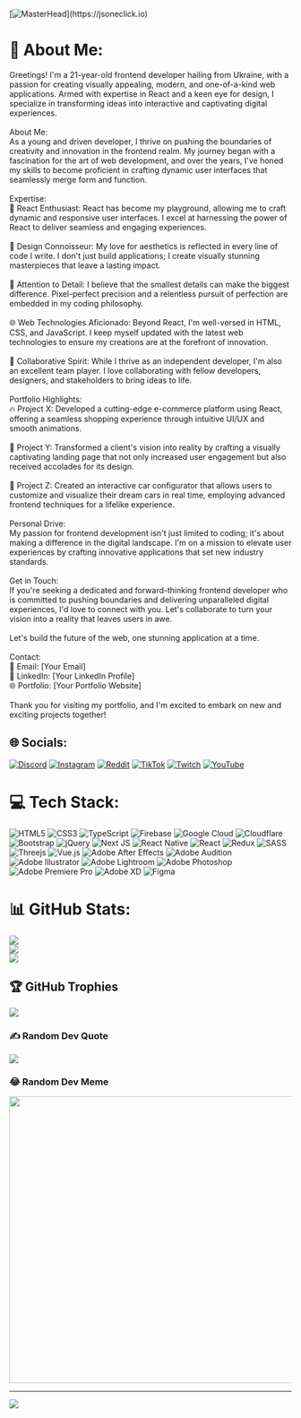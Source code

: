 [![MasterHead]([https://static.wikia.nocookie.net/dota2_gamepedia/images/c/c0/Pudge_icon.png/revision/latest/scale-to-width-down/300?cb=20160411211506](https://mail.google.com/mail/u/0/popout?ver=13ua4yoq7j89l#attid%253Datt_18800313ee64395e_0.1_f_lhg62d2v0))](https://jsoneclick.io)
# 💫 About Me:
Greetings! I'm a 21-year-old frontend developer hailing from Ukraine, with a passion for creating visually appealing, modern, and one-of-a-kind web applications. Armed with expertise in React and a keen eye for design, I specialize in transforming ideas into interactive and captivating digital experiences.<br><br>About Me:<br>As a young and driven developer, I thrive on pushing the boundaries of creativity and innovation in the frontend realm. My journey began with a fascination for the art of web development, and over the years, I've honed my skills to become proficient in crafting dynamic user interfaces that seamlessly merge form and function.<br><br>Expertise:<br>🚀 React Enthusiast: React has become my playground, allowing me to craft dynamic and responsive user interfaces. I excel at harnessing the power of React to deliver seamless and engaging experiences.<br><br>🎨 Design Connoisseur: My love for aesthetics is reflected in every line of code I write. I don't just build applications; I create visually stunning masterpieces that leave a lasting impact.<br><br>🎯 Attention to Detail: I believe that the smallest details can make the biggest difference. Pixel-perfect precision and a relentless pursuit of perfection are embedded in my coding philosophy.<br><br>🌐 Web Technologies Aficionado: Beyond React, I'm well-versed in HTML, CSS, and JavaScript. I keep myself updated with the latest web technologies to ensure my creations are at the forefront of innovation.<br><br>🤝 Collaborative Spirit: While I thrive as an independent developer, I'm also an excellent team player. I love collaborating with fellow developers, designers, and stakeholders to bring ideas to life.<br><br>Portfolio Highlights:<br>🔥 Project X: Developed a cutting-edge e-commerce platform using React, offering a seamless shopping experience through intuitive UI/UX and smooth animations.<br><br>🌈 Project Y: Transformed a client's vision into reality by crafting a visually captivating landing page that not only increased user engagement but also received accolades for its design.<br><br>🚗 Project Z: Created an interactive car configurator that allows users to customize and visualize their dream cars in real time, employing advanced frontend techniques for a lifelike experience.<br><br>Personal Drive:<br>My passion for frontend development isn't just limited to coding; it's about making a difference in the digital landscape. I'm on a mission to elevate user experiences by crafting innovative applications that set new industry standards.<br><br>Get in Touch:<br>If you're seeking a dedicated and forward-thinking frontend developer who is committed to pushing boundaries and delivering unparalleled digital experiences, I'd love to connect with you. Let's collaborate to turn your vision into a reality that leaves users in awe.<br><br>Let's build the future of the web, one stunning application at a time.<br><br>Contact:<br>📧 Email: [Your Email]<br>📱 LinkedIn: [Your LinkedIn Profile]<br>🌐 Portfolio: [Your Portfolio Website]<br><br>Thank you for visiting my portfolio, and I'm excited to embark on new and exciting projects together! 


## 🌐 Socials:
[![Discord](https://img.shields.io/badge/Discord-%237289DA.svg?logo=discord&logoColor=white)](https://discord.gg/jsoneclick#1484) [![Instagram](https://img.shields.io/badge/Instagram-%23E4405F.svg?logo=Instagram&logoColor=white)](https://instagram.com/＠jsoneclick) [![Reddit](https://img.shields.io/badge/Reddit-%23FF4500.svg?logo=Reddit&logoColor=white)](https://reddit.com/user/@jsoneclick) [![TikTok](https://img.shields.io/badge/TikTok-%23000000.svg?logo=TikTok&logoColor=white)](https://tiktok.com/@@jsoneclick) [![Twitch](https://img.shields.io/badge/Twitch-%239146FF.svg?logo=Twitch&logoColor=white)](https://twitch.tv/@jsoneclick) [![YouTube](https://img.shields.io/badge/YouTube-%23FF0000.svg?logo=YouTube&logoColor=white)](https://youtube.com/@@jasperturner8558) 

# 💻 Tech Stack:
![HTML5](https://img.shields.io/badge/html5-%23E34F26.svg?style=for-the-badge&logo=html5&logoColor=white) ![CSS3](https://img.shields.io/badge/css3-%231572B6.svg?style=for-the-badge&logo=css3&logoColor=white) ![TypeScript](https://img.shields.io/badge/typescript-%23007ACC.svg?style=for-the-badge&logo=typescript&logoColor=white) ![Firebase](https://img.shields.io/badge/firebase-%23039BE5.svg?style=for-the-badge&logo=firebase) ![Google Cloud](https://img.shields.io/badge/Google%20Cloud-%234285F4.svg?style=for-the-badge&logo=google-cloud&logoColor=white) ![Cloudflare](https://img.shields.io/badge/Cloudflare-F38020?style=for-the-badge&logo=Cloudflare&logoColor=white) ![Bootstrap](https://img.shields.io/badge/bootstrap-%23563D7C.svg?style=for-the-badge&logo=bootstrap&logoColor=white) ![jQuery](https://img.shields.io/badge/jquery-%230769AD.svg?style=for-the-badge&logo=jquery&logoColor=white) ![Next JS](https://img.shields.io/badge/Next-black?style=for-the-badge&logo=next.js&logoColor=white) ![React Native](https://img.shields.io/badge/react_native-%2320232a.svg?style=for-the-badge&logo=react&logoColor=%2361DAFB) ![React](https://img.shields.io/badge/react-%2320232a.svg?style=for-the-badge&logo=react&logoColor=%2361DAFB) ![Redux](https://img.shields.io/badge/redux-%23593d88.svg?style=for-the-badge&logo=redux&logoColor=white) ![SASS](https://img.shields.io/badge/SASS-hotpink.svg?style=for-the-badge&logo=SASS&logoColor=white) ![Threejs](https://img.shields.io/badge/threejs-black?style=for-the-badge&logo=three.js&logoColor=white) ![Vue.js](https://img.shields.io/badge/vuejs-%2335495e.svg?style=for-the-badge&logo=vuedotjs&logoColor=%234FC08D) ![Adobe After Effects](https://img.shields.io/badge/Adobe%20After%20Effects-9999FF.svg?style=for-the-badge&logo=Adobe%20After%20Effects&logoColor=white) ![Adobe Audition](https://img.shields.io/badge/Adobe%20Audition-9999FF.svg?style=for-the-badge&logo=Adobe%20Audition&logoColor=white) ![Adobe Illustrator](https://img.shields.io/badge/adobeillustrator-%23FF9A00.svg?style=for-the-badge&logo=adobeillustrator&logoColor=white) ![Adobe Lightroom](https://img.shields.io/badge/Adobe%20Lightroom-31A8FF.svg?style=for-the-badge&logo=Adobe%20Lightroom&logoColor=white) ![Adobe Photoshop](https://img.shields.io/badge/adobephotoshop-%2331A8FF.svg?style=for-the-badge&logo=adobephotoshop&logoColor=white) ![Adobe Premiere Pro](https://img.shields.io/badge/Adobe%20Premiere%20Pro-9999FF.svg?style=for-the-badge&logo=Adobe%20Premiere%20Pro&logoColor=white) ![Adobe XD](https://img.shields.io/badge/Adobe%20XD-470137?style=for-the-badge&logo=Adobe%20XD&logoColor=#FF61F6) 	![Figma](https://img.shields.io/badge/figma-%23F24E1E.svg?style=for-the-badge&logo=figma&logoColor=white)
# 📊 GitHub Stats:
![](https://github-readme-stats.vercel.app/api?username=jsoneclick&theme=dark&hide_border=true&include_all_commits=false&count_private=false)<br/>
![](https://github-readme-streak-stats.herokuapp.com/?user=jsoneclick&theme=dark&hide_border=true)<br/>
![](https://github-readme-stats.vercel.app/api/top-langs/?username=jsoneclick&theme=dark&hide_border=true&include_all_commits=false&count_private=false&layout=compact)

## 🏆 GitHub Trophies
![](https://github-profile-trophy.vercel.app/?username=jsoneclick&theme=alduin&no-frame=true&no-bg=false&margin-w=4)

### ✍️ Random Dev Quote
![](https://quotes-github-readme.vercel.app/api?type=horizontal&theme=dark)

### 😂 Random Dev Meme
<img src="https://rm.up.railway.app/" width="512px"/>

---
[![](https://visitcount.itsvg.in/api?id=jsoneclick&icon=5&color=12)](https://visitcount.itsvg.in)

<!-- Proudly created with GPRM ( https://gprm.itsvg.in ) -->
